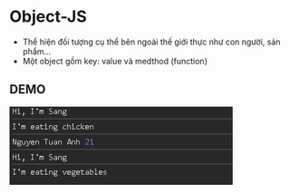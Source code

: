 # Object-JS
*   Thể hiện đối tượng cụ thể bên ngoài thế giới thực như con người, sản phẩm...
*   Một object gồm key: value và medthod (function)
## DEMO
![alt text](image.png)
